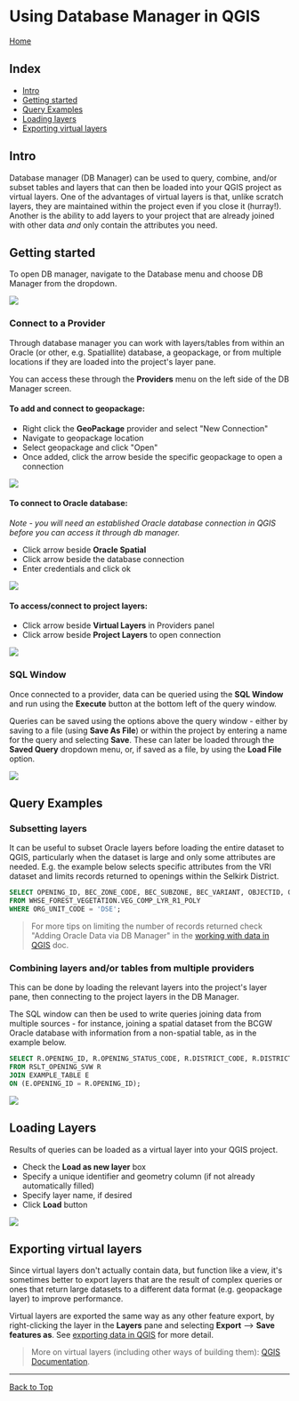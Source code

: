 # Using Database Manager in QGIS

[Home](../README.md)

## Index
* [Intro](#intro)
* [Getting started](#getting-started)
* [Query Examples](#query-examples)
* [Loading layers](#loading-layers)
* [Exporting virtual layers](#exporting-virtual-layers)

## Intro
Database manager (DB Manager) can be used to query, combine, and/or subset tables and layers that can then be loaded into your QGIS project as virtual layers. One of the advantages of virtual layers is that, unlike scratch layers, they are maintained within the project even if you close it (hurray!). Another is the ability to add layers to your project that are already joined with other data *and* only contain the attributes you need.

## Getting started
To open DB manager, navigate to the Database menu and choose DB Manager from the dropdown. 

![](../images/start_db_manager.gif)

### Connect to a Provider
Through database manager you can work with layers/tables from within an Oracle (or other, e.g. Spatiallite) database, a geopackage, or from multiple locations if they are loaded into the project's layer pane.

You can access these through the **Providers** menu on the left side of the DB Manager screen.

#### **To add and connect to geopackage:**
* Right click the **GeoPackage** provider and select "New Connection"
* Navigate to geopackage location
* Select geopackage and click "Open"
* Once added, click the arrow beside the specific geopackage to open a connection

![](../images/connect_to_geopackage.gif)

#### **To connect to Oracle database:**
*Note - you will need an established Oracle database connection in QGIS before you can access it through db manager.*
* Click arrow beside **Oracle Spatial**
* Click arrow beside the database connection
* Enter credentials and click ok

![](../images/connect_to_oracle.gif)

#### **To access/connect to project layers:**
* Click arrow beside **Virtual Layers** in Providers panel
* Click arrow beside **Project Layers** to open connection

![](../images/connect_to_layers_pane.gif)

### SQL Window

Once connected to a provider, data can be queried using the **SQL Window** and run using the **Execute** button at the bottom left of the query window.

Queries can be saved using the options above the query window - either by saving to a file (using **Save As File**) or within the project by entering a name for the query and selecting **Save**. These can later be loaded through the **Saved Query** dropdown menu, or, if saved as a file, by using the **Load File** option. 

![](../images/query_window_saved_queries.gif)


## Query Examples

### Subsetting layers

It can be useful to subset Oracle layers before loading the entire dataset to QGIS, particularly when the dataset is large and only some attributes are needed. E.g. the example below selects specific attributes from the VRI dataset and limits records returned to openings within the Selkirk District.

```SQL
SELECT OPENING_ID, BEC_ZONE_CODE, BEC_SUBZONE, BEC_VARIANT, OBJECTID, GEOMETRY
FROM WHSE_FOREST_VEGETATION.VEG_COMP_LYR_R1_POLY
WHERE ORG_UNIT_CODE = 'DSE';
```

>For more tips on limiting the number of records returned check "Adding Oracle Data via DB Manager" in the [working with data in QGIS](./working-with-data-in-QGIS.md) doc.

### Combining layers and/or tables from multiple providers

This can be done by loading the relevant layers into the project's layer pane, then connecting to the project layers in the DB Manager. 

The SQL window can then be used to write queries joining data from multiple sources - for instance, joining a spatial dataset from the BCGW Oracle database with information from a non-spatial table, as in the example below. 

```SQL
SELECT R.OPENING_ID, R.OPENING_STATUS_CODE, R.DISTRICT_CODE, R.DISTRICT_NAME, R.OBJECT_ID, R.geometry, E.EVALUATION_YEAR
FROM RSLT_OPENING_SVW R
JOIN EXAMPLE_TABLE E
ON (E.OPENING_ID = R.OPENING_ID);
```

![](../images/combining_layers.png)


## Loading Layers

Results of queries can be loaded as a virtual layer into your QGIS project.

* Check the **Load as new layer** box
* Specify a unique identifier and geometry column (if not already automatically filled)
* Specify layer name, if desired
* Click **Load** button

![](../images/load_layer.gif)


## Exporting virtual layers

Since virtual layers don't actually contain data, but function like a view, it's sometimes better to export layers that are the result of complex queries or ones that return large datasets to a different data format (e.g. geopackage layer) to improve performance. 

Virtual layers are exported the same way as any other feature export, by right-clicking the layer in the **Layers** pane and selecting **Export** --> **Save features as**. 
See [exporting data in QGIS](./exporting-data.md#adding-oracle-data-via-db-manager) for more detail.

>More on virtual layers (including other ways of building them): [QGIS Documentation](https://docs.qgis.org/3.16/en/docs/user_manual/managing_data_source/create_layers.html#creating-virtual-layers).

---

[Back to Top](#Index)

